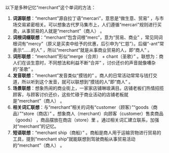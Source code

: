 以下是多种记忆“merchant”这个单词的方法：
1. **词源联想**：“merchant”源自拉丁语“mercari”，意思是“做生意、贸易” ，与市场交易紧密相关。可以想象古代罗马集市上，人们遵循“mercari”规则进行买卖，从事贸易的人就是“merchant”（商人） 。
2. **词根词缀联想**：“merchant”包含词根“merc”，意为“贸易、商业” ，常见同词根词有“mercy”（原义是买卖中给予的优惠，后引申为“仁慈”）。后缀“-ant”常表示“……的人” ，所以“merchant”就是从事商业贸易的人，即“商人” 。
3. **词形联想**：“merchant”形似“merge（合并） + chant（圣歌）” 。联想为：商人们在谈生意时，不同想法和利益不断“合并” ，讨价还价的声音就像嘈杂的“圣歌” 。
4. **发音联想**：“merchant”发音类似“摸钱的” 。商人的日常活动常常与钱打交道，所以听到这个发音，就可以联想到“摸钱的人”即“商人” 。
5. **场景联想**：想象热闹的商业街上，一家家店铺琳琅满目。店铺老板们热情招揽顾客，与顾客讨价还价，这些忙碌于商业活动的店铺老板就是“merchant”（商人） 。
6. **相关词汇联想**：与“merchant”相关的词有“customer（顾客）”“goods（商品）”“store（商店）” 。想象商人（merchant）向顾客（customer）售卖商品（goods） ，商品摆放在商店（store）里 。通过相关词汇建立联系，加强对“merchant”的记忆。
7. **短语联想**：“merchant ship（商船）” 。商船是商人用于运输货物进行贸易的工具，提到“merchant ship”就能联想到驾驶商船从事贸易活动的“merchant”（商人） 。 
